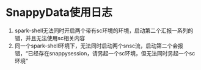# SnappyData使用日志

1. spark-shell无法同时开启两个带有sc环境的环境，启动第二个汇报一系列的错，并且无法使用sc相关内容
2. 同一个spark-shell环境下，无法同时启动两个snsc流，启动第二个会报错，“已经存在snappysession，请另起一个sc环境，但无法同时另起一个sc环境”